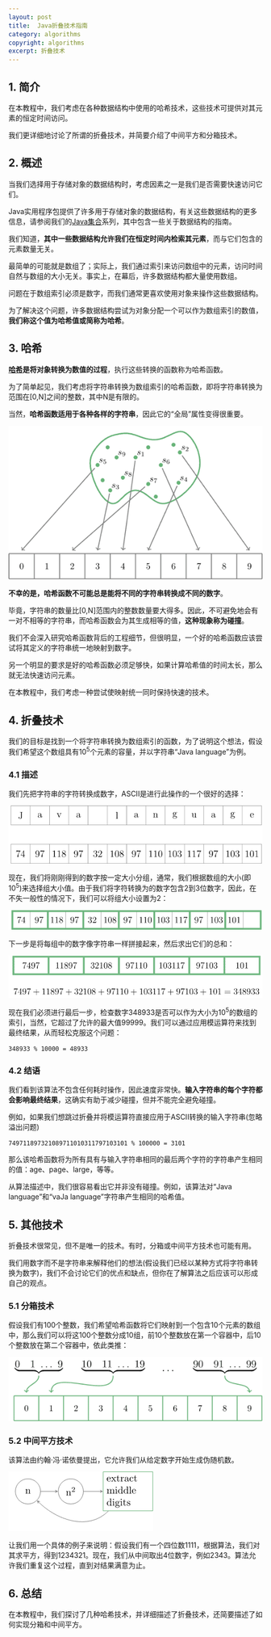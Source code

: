 ```yaml
---
layout: post
title:  Java折叠技术指南
category: algorithms
copyright: algorithms
excerpt: 折叠技术
---
```


## 1. 简介

在本教程中，我们考虑在各种数据结构中使用的哈希技术，这些技术可提供对其元素的恒定时间访问。

我们更详细地讨论了所谓的折叠技术，并简要介绍了中间平方和分箱技术。

## 2. 概述

当我们选择用于存储对象的数据结构时，考虑因素之一是我们是否需要快速访问它们。

Java实用程序包提供了许多用于存储对象的数据结构，有关这些数据结构的更多信息，请参阅我们的[Java集合](https://www.baeldung.com/java-collections)系列，其中包含一些关于数据结构的指南。

我们知道，**其中一些数据结构允许我们在恒定时间内检索其元素**，而与它们包含的元素数量无关。

最简单的可能就是数组了；实际上，我们通过索引来访问数组中的元素，访问时间自然与数组的大小无关。事实上，在幕后，许多数据结构都大量使用数组。

问题在于数组索引必须是数字，而我们通常更喜欢使用对象来操作这些数据结构。

为了解决这个问题，许多数据结构尝试为对象分配一个可以作为数组索引的数值，**我们称这个值为哈希值或简称为哈希**。

## 3. 哈希

**[哈希](https://www.baeldung.com/cs/hashing)是将对象转换为数值的过程**，执行这些转换的函数称为哈希函数。

为了简单起见，我们考虑将字符串转换为数组索引的哈希函数，即将字符串转换为范围在[0,N\]之间的整数，其中N是有限的。

当然，**哈希函数适用于各种各样的字符串**，因此它的“全局”属性变得很重要。

![](/assets/images/2025/algorithms/foldinghashingtechnique01.png)

**不幸的是，哈希函数不可能总是能将不同的字符串转换成不同的数字**。

毕竟，字符串的数量比[0,N\]范围内的整数数量要大得多。因此，不可避免地会有一对不相等的字符串，而哈希函数会为其生成相等的值，**这种现象称为碰撞**。

我们不会深入研究哈希函数背后的工程细节，但很明显，一个好的哈希函数应该尝试将其定义的字符串统一地映射到数字。

另一个明显的要求是好的哈希函数必须足够快，如果计算哈希值的时间太长，那么就无法快速访问元素。

在本教程中，我们考虑一种尝试使映射统一同时保持快速的技术。

## 4. 折叠技术

我们的目标是找到一个将字符串转换为数组索引的函数，为了说明这个想法，假设我们希望这个数组具有10<sup>5</sup>个元素的容量，并以字符串“Java language”为例。

### 4.1 描述

我们先把字符串的字符转换成数字，ASCII是进行此操作的一个很好的选择：

![](/assets/images/2025/algorithms/foldinghashingtechnique02.png)

现在，我们将刚刚得到的数字按一定大小分组，通常，我们根据数组的大小(即10<sup>5</sup>)来选择组大小值。由于我们将字符转换为的数字包含2到3位数字，因此，在不失一般性的情况下，我们可以将组大小设置为2：

![](/assets/images/2025/algorithms/foldinghashingtechnique03.png)

下一步是将每组中的数字像字符串一样拼接起来，然后求出它们的总和：

![](/assets/images/2025/algorithms/foldinghashingtechnique04.png)

现在我们必须进行最后一步，检查数字348933是否可以作为大小为10<sup>5</sup>的数组的索引，当然，它超过了允许的最大值99999。我们可以通过应用模运算符来找到最终结果，从而轻松克服这个问题：
```text
348933 % 10000 = 48933
```

### 4.2 结语

我们看到该算法不包含任何耗时操作，因此速度非常快。**输入字符串的每个字符都会影响最终结果**，这确实有助于减少碰撞，但并不能完全避免碰撞。

例如，如果我们想跳过折叠并将模运算符直接应用于ASCII转换的输入字符串(忽略溢出问题)
```text
749711897321089711010311797103101 % 100000 = 3101
```

那么该哈希函数将为所有具有与输入字符串相同的最后两个字符的字符串产生相同的值：age、page、large，等等。

从算法描述中，我们很容易看出它并非没有碰撞。例如，该算法对“Java language”和“vaJa language”字符串产生相同的哈希值。

## 5. 其他技术

折叠技术很常见，但不是唯一的技术。有时，分箱或中间平方技术也可能有用。

我们用数字而不是字符串来解释他们的想法(假设我们已经以某种方式将字符串转换为数字)，我们不会讨论它们的优点和缺点，但你在了解算法之后应该可以形成自己的观点。

### 5.1 分箱技术

假设我们有100个整数，我们希望哈希函数将它们映射到一个包含10个元素的数组中，那么我们可以将这100个整数分成10组，前10个整数放在第一个容器中，后10个整数放在第二个容器中，依此类推：

![](/assets/images/2025/algorithms/foldinghashingtechnique05.png)

### 5.2 中间平方技术

该算法由约翰·冯·诺依曼提出，它允许我们从给定数字开始生成伪随机数。

![](/assets/images/2025/algorithms/foldinghashingtechnique06.png)

让我们用一个具体的例子来说明：假设我们有一个四位数1111，根据算法，我们对其求平方，得到1234321。现在，我们从中间取出4位数字，例如2343。算法允许我们重复这个过程，直到对结果满意为止。

## 6. 总结

在本教程中，我们探讨了几种哈希技术，并详细描述了折叠技术，还简要描述了如何实现分箱和中间平方。